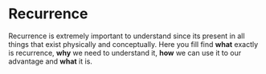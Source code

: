 # Recurrence

Recurrence is extremely important to understand since its present in all things that exist physically and conceptually. Here you fill find **what** exactly is recurrence, **why** we need to understand it, **how** we can use it to our advantage and **what** it is.
